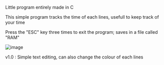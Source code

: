 Little program entirely made in C

This simple program tracks the time of each lines, 
usefull to keep track of your time

Press the "ESC" key three times to exit the program; saves in a file called "RAM"


![image](https://github.com/user-attachments/assets/fd63cc33-e9e4-47b4-ba5c-b05b94e69233)

v1.0 : Simple text editing, can also change the colour of each lines
